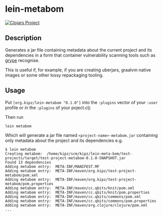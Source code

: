 # lein-metabom

[![Clojars Project](https://img.shields.io/clojars/v/org.kipz/lein-metabom.svg)](https://clojars.org/org.kipz/lein-metabom)

## Description

Generates a jar file containing metadata about the current project and its dependencies in a form that container vulnerability scanning tools such as [grype](https://github.com/anchore/grype) recognise.

This is useful if, for example, if you are creating uberjars, graalvm native images or some other lossy repackaging tooling.

## Usage

Put `[org.kipz/lein-metabom "0.1.0"]` into the `:plugins` vector of your `:user`
profile or in the `:plugins` of your poject.clj:

Then run

```shell
lein metabom
```

Which will generate a jar file named `<project-name>-metabom.jar` containing only metadata about the project and its dependencies e.g.

```shell
$ lein metabom
Creating metabom:  /home/kipz/scm/kipz/lein-meta-bom/test-projects/target/test-project-metabom-0.1.0-SNAPSHOT.jar
Found 13 dependencies
Adding metabom entry:  META-INF/MANIFEST.MF
Adding metabom entry:  META-INF/maven/org.kipz/test-project-metabom/pom.xml
Adding metabom entry:  META-INF/maven/org.kipz/test-project-metabom/pom.properties
Adding metabom entry:  META-INF/maven/cc.qbits/knit/pom.xml
Adding metabom entry:  META-INF/maven/cc.qbits/knit/pom.properties
Adding metabom entry:  META-INF/maven/cc.qbits/commons/pom.xml
Adding metabom entry:  META-INF/maven/cc.qbits/commons/pom.properties
Adding metabom entry:  META-INF/maven/org.clojure/clojure/pom.xml
...
```






